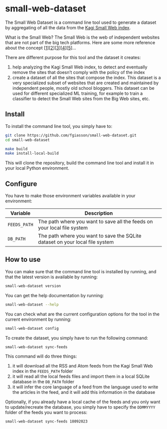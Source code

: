 # small-web-dataset

<!-- WARNING: THIS FILE WAS AUTOGENERATED! DO NOT EDIT! -->

The Small Web Dataset is a command line tool used to generate a dataset
by aggregating of all the data from the [Kagi Small Web
index](https://github.com/kagisearch/smallweb/blob/main/smallweb.txt).

What is the Small Web? The Small Web is the web of independent websites
that are not part of the big tech platforms. Here are some more
reference about the concept
\[[1](https://neustadt.fr/essays/the-small-web/)\]\[[2](https://benhoyt.com/writings/the-small-web-is-beautiful/)\]\[[3](https://smallweb.page/why)\]\[[4](https://ar.al/2020/08/07/what-is-the-small-web/)\]\[[5](https://news.ycombinator.com/item?id=29768197)\]…

There are different purpose for this tool and the dataset it creates:

1.  help analyzing the Kagi Small Web index, to detect and eventually
    remove the sites that doesn’t comply with the policy of the index
2.  create a dataset of all the sites that compose the index. This
    dataset is a very specialized subset of websites that are created
    and maintained by independent people, mostly old school bloggers.
    This dataset can be used for different specialized ML training, for
    example to train a classifier to detect the Small Web sites from the
    Big Web sites, etc.

## Install

To install the command line tool, you simply have to:

``` sh
git clone https://github.com/fgiasson/small-web-dataset.git
cd small-web-dataset

make build
make install-local-build
```

This will clone the repository, build the command line tool and install
it in your local Python environment.

## Configure

You have to make those environment variables available in your
environment:

| Variable     | Description                                                                  |
|--------------|------------------------------------------------------------------------------|
| `FEEDS_PATH` | The path where you want to save all the feeds on your local file system      |
| `DB_PATH`    | The path where you want to save the SQLite dataset on your local file system |

## How to use

You can make sure that the command line tool is installed by running,
and that the latest version is available by running:

``` sh
small-web-dataset version
```

You can get the help documentation by running:

``` sh
small-web-dataset --help
```

You can check what are the current configuration options for the tool in
the current environment by running:

``` sh
small-web-dataset config
```

To create the dataset, you simply have to run the following command:

``` sh
small-web-dataset sync-feeds
```

This command will do three things:

1.  it will download all the RSS and Atom feeds from the Kagi Small Web
    index in the `FEEDS_PATH` folder
2.  it will read all the local feeds files and import them in a local
    SQLite database in the `DB_PATH` folder
3.  it will infer the core language of a feed from the language used to
    write the articles in the feed, and it will add this information in
    the database

Optionally, if you already have a local cache of the feeds and you only
want to update/recreate the database, you simply have to specify the
`DDMMYYYY` folder of the feeds you want to process:

``` sh
small-web-dataset sync-feeds 18092023
```
